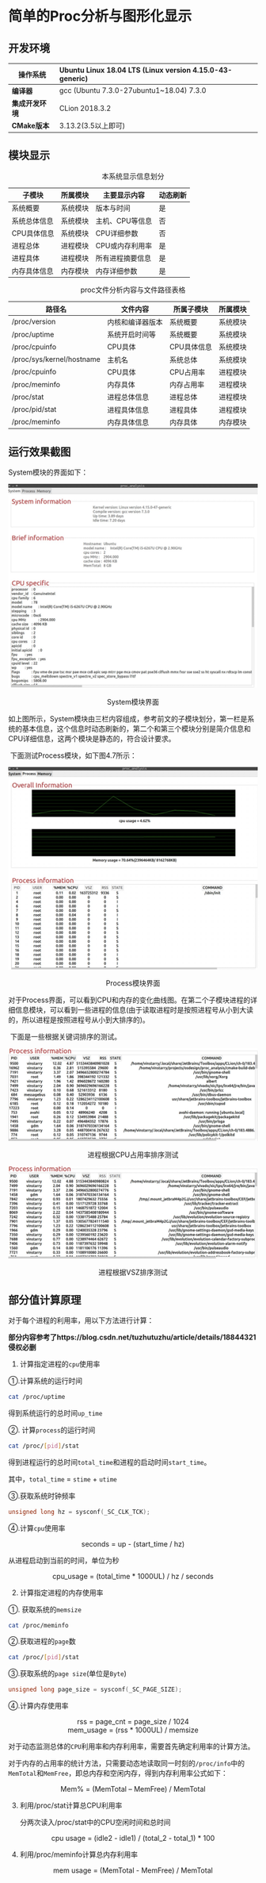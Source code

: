 # 简单的Proc分析与图形化显示

## 开发环境

| **操作系统**     | **Ubuntu Linux   18.04 LTS (Linux version 4.15.0-43-generic)** |
| ---------------- | :----------------------------------------------------------- |
| **编译器**       | gcc (Ubuntu   7.3.0-27ubuntu1~18.04) 7.3.0                   |
| **集成开发环境** | CLion 2018.3.2                                               |
| **CMake版本**    | 3.13.2(3.5以上即可)                                          |

## 模块显示

<center>本系统显示信息划分</center>

| **子模块**   | **所属模块** | **主要显示内容** | **动态刷新** |
| ------------ | ------------ | ---------------- | ------------ |
| 系统概要     | 系统模块     | 版本与时间       | 是           |
| 系统总体信息 | 系统模块     | 主机、CPU等信息  | 否           |
| CPU具体信息  | 系统模块     | CPU详细参数      | 否           |
| 进程总体     | 进程模块     | CPU或内存利用率  | 是           |
| 进程具体     | 进程模块     | 所有进程摘要信息 | 是           |
| 内存具体信息 | 内存模块     | 内存详细参数     | 是           |

<center>proc文件分析内容与文件路径表格</center>

| **路径名**                | **文件内容**     | **所属子模块** | **所属模块** |
| ------------------------- | ---------------- | -------------- | ------------ |
| /proc/version             | 内核和编译器版本 | 系统概要       | 系统模块     |
| /proc/uptime              | 系统开启时间等   | 系统概要       | 系统模块     |
| /proc/cpuinfo             | CPU具体          | CPU具体信息    | 系统模块     |
| /proc/sys/kernel/hostname | 主机名           | 系统总体       | 系统模块     |
| /proc/cpuinfo             | CPU具体          | CPU占用率      | 进程模块     |
| /proc/meminfo             | 内存具体         | 内存占用率     | 进程模块     |
| /proc/stat                | 进程总体信息     | 进程总体       | 进程模块     |
| /proc/pid/stat            | 进程具体信息     | 进程具体       | 进程模块     |
| /proc/meminfo             | 内存具体信息     | 内存具体       | 内存模块     |

## 运行效果截图

System模块的界面如下：

![img](./images/img1.jpg)

<center>System模块界面</center>

​       如上图所示，System模块由三栏内容组成，参考前文的子模块划分，第一栏是系统的基本信息，这个信息时动态刷新的，第二个和第三个模块分别是简介信息和CPU详细信息，这两个模块是静态的，符合设计要求。

​       下面测试Process模块，如下图4.7所示：

![img](./images/img2.jpg)

<center>Process模块界面</center>

​    对于Process界面，可以看到CPU和内存的变化曲线图。在第二个子模块进程的详细信息模块，可以看到一些进程的信息(由于读取进程时是按照进程号从小到大读的，所以进程是按照进程号从小到大排序的)。

​	下面是一些根据关键词排序的测试。

![img](./images/img3.jpg)

<center>进程根据CPU占用率排序测试</center>

![img](./images/img4.jpg)

<center>进程根据VSZ排序测试</center>

## 部分值计算原理

对于每个进程的利用率，用以下方法进行计算：

**部分内容参考了https://blog.csdn.net/tuzhutuzhu/article/details/18844321**
**侵权必删**

1. 计算指定进程的`cpu`使用率

①.计算系统的运行时间

```bash
cat /proc/uptime
```

得到系统运行的总时间`up_time`

②. 计算`process`的运行时间

``` bash
cat /proc/[pid]/stat
```

得到进程运行的总时间`total_time`和进程的启动时间`start_time`。

其中，`total_time` = `stime` + `utime`

③.获取系统时钟频率

``` C
unsigned long hz = sysconf(_SC_CLK_TCK);
```

④.计算`cpu`使用率

<center>seconds = up - (start_time / hz)</center>

从进程启动到当前的时间，单位为秒

<center>cpu_usage = (total_time * 1000UL) / hz / seconds</center>

2. 计算指定进程的内存使用率

①. 获取系统的`memsize`

``` bash
cat /proc/meminfo
```

②.获取进程的`page`数

``` bash
cat /proc/[pid]/stat
```

③.获取系统的`page size`(单位是`Byte`)

``` C
unsigned long page_size = sysconf(_SC_PAGE_SIZE);
```

④.计算内存使用率

<center>rss = page_cnt = page_size / 1024</center>

<center>mem_usage = (rss * 1000UL) / memsize</center>

对于动态监测总体的`CPU`利用率和内存利用率，需要首先确定利用率的计算方法。

对于内存的占用率的统计方法，只需要动态地读取同一时刻的`/proc/info`中的`MemTotal`和`MemFree`，即总内存和空闲内存，得到内存利用率公式如下：

<center>Mem% = (MemTotal – MemFree) / MemTotal</center>

3. 利用/proc/stat计算总CPU利用率

   分两次读入/proc/stat中的CPU空闲时间和总时间

<center>cpu usage = (idle2 - idle1) / (total_2 - total_1) * 100</center>

4. 利用/proc/meminfo计算总内存利用率

<center>mem usage = (MemTotal - MemFree) / MemTotal</center>

